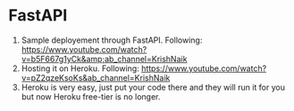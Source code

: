 # FastAPI
1. Sample deployement through FastAPI. Following: https://www.youtube.com/watch?v=b5F667g1yCk&amp;ab_channel=KrishNaik
2. Hosting it on Heroku.  Following: https://www.youtube.com/watch?v=pZ2qzeKsoKs&ab_channel=KrishNaik
3. Heroku is very easy, just put your code there and they will run it for you but now Heroku free-tier is no longer. 

